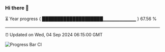### Hi there 👋

⏳ Year progress { ████████████████████▁▁▁▁▁▁▁▁▁▁ } 67.56 %

---

⏰ Updated on Wed, 04 Sep 2024 06:15:00 GMT

![Progress Bar CI](https://github.com/code-lakshay/GitHub-Actions-Demo/workflows/Progress%20Bar%20CI/badge.svg)
